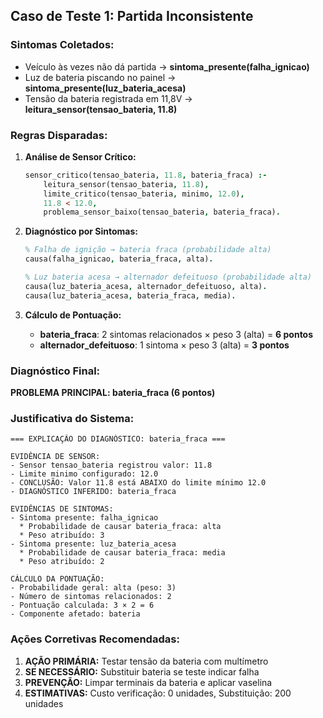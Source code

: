 ## Caso de Teste 1: Partida Inconsistente

### Sintomas Coletados:

- Veículo às vezes não dá partida → **sintoma_presente(falha_ignicao)**
- Luz de bateria piscando no painel → **sintoma_presente(luz_bateria_acesa)**
- Tensão da bateria registrada em 11,8V → **leitura_sensor(tensao_bateria, 11.8)**

### Regras Disparadas:

1. **Análise de Sensor Crítico:**
    
    ```prolog
    sensor_critico(tensao_bateria, 11.8, bateria_fraca) :-
        leitura_sensor(tensao_bateria, 11.8),
        limite_critico(tensao_bateria, minimo, 12.0),
        11.8 < 12.0,
        problema_sensor_baixo(tensao_bateria, bateria_fraca).
    
    ```
    
2. **Diagnóstico por Sintomas:**
    
    ```prolog
    % Falha de ignição → bateria fraca (probabilidade alta)
    causa(falha_ignicao, bateria_fraca, alta).
    
    % Luz bateria acesa → alternador defeituoso (probabilidade alta)
    causa(luz_bateria_acesa, alternador_defeituoso, alta).
    causa(luz_bateria_acesa, bateria_fraca, media).
    
    ```
    
3. **Cálculo de Pontuação:**
    - **bateria_fraca**: 2 sintomas relacionados × peso 3 (alta) = **6 pontos**
    - **alternador_defeituoso**: 1 sintoma × peso 3 (alta) = **3 pontos**

### Diagnóstico Final:

**PROBLEMA PRINCIPAL: bateria_fraca (6 pontos)**

### Justificativa do Sistema:

```
=== EXPLICAÇÃO DO DIAGNÓSTICO: bateria_fraca ===

EVIDÊNCIA DE SENSOR:
- Sensor tensao_bateria registrou valor: 11.8
- Limite minimo configurado: 12.0
- CONCLUSÃO: Valor 11.8 está ABAIXO do limite mínimo 12.0
- DIAGNÓSTICO INFERIDO: bateria_fraca

EVIDÊNCIAS DE SINTOMAS:
- Sintoma presente: falha_ignicao
  * Probabilidade de causar bateria_fraca: alta
  * Peso atribuído: 3
- Sintoma presente: luz_bateria_acesa
  * Probabilidade de causar bateria_fraca: media
  * Peso atribuído: 2

CÁLCULO DA PONTUAÇÃO:
- Probabilidade geral: alta (peso: 3)
- Número de sintomas relacionados: 2
- Pontuação calculada: 3 × 2 = 6
- Componente afetado: bateria

```

### Ações Corretivas Recomendadas:

1. **AÇÃO PRIMÁRIA:** Testar tensão da bateria com multímetro
2. **SE NECESSÁRIO:** Substituir bateria se teste indicar falha
3. **PREVENÇÃO:** Limpar terminais da bateria e aplicar vaselina
4. **ESTIMATIVAS:** Custo verificação: 0 unidades, Substituição: 200 unidades